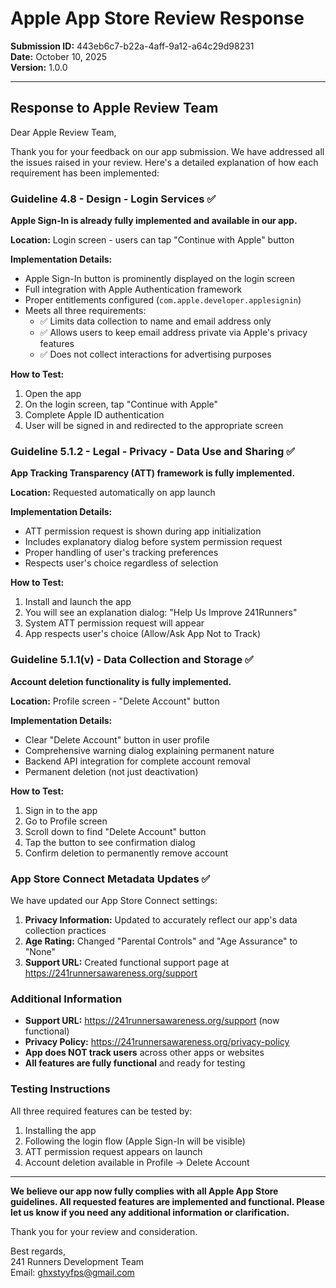 # Apple App Store Review Response

**Submission ID:** 443eb6c7-b22a-4aff-9a12-a64c29d98231  
**Date:** October 10, 2025  
**Version:** 1.0.0

---

## Response to Apple Review Team

Dear Apple Review Team,

Thank you for your feedback on our app submission. We have addressed all the issues raised in your review. Here's a detailed explanation of how each requirement has been implemented:

### **Guideline 4.8 - Design - Login Services** ✅

**Apple Sign-In is already fully implemented and available in our app.**

**Location:** Login screen - users can tap "Continue with Apple" button

**Implementation Details:**
- Apple Sign-In button is prominently displayed on the login screen
- Full integration with Apple Authentication framework
- Proper entitlements configured (`com.apple.developer.applesignin`)
- Meets all three requirements:
  - ✅ Limits data collection to name and email address only
  - ✅ Allows users to keep email address private via Apple's privacy features
  - ✅ Does not collect interactions for advertising purposes

**How to Test:**
1. Open the app
2. On the login screen, tap "Continue with Apple"
3. Complete Apple ID authentication
4. User will be signed in and redirected to the appropriate screen

### **Guideline 5.1.2 - Legal - Privacy - Data Use and Sharing** ✅

**App Tracking Transparency (ATT) framework is fully implemented.**

**Location:** Requested automatically on app launch

**Implementation Details:**
- ATT permission request is shown during app initialization
- Includes explanatory dialog before system permission request
- Proper handling of user's tracking preferences
- Respects user's choice regardless of selection

**How to Test:**
1. Install and launch the app
2. You will see an explanation dialog: "Help Us Improve 241Runners"
3. System ATT permission request will appear
4. App respects user's choice (Allow/Ask App Not to Track)

### **Guideline 5.1.1(v) - Data Collection and Storage** ✅

**Account deletion functionality is fully implemented.**

**Location:** Profile screen - "Delete Account" button

**Implementation Details:**
- Clear "Delete Account" button in user profile
- Comprehensive warning dialog explaining permanent nature
- Backend API integration for complete account removal
- Permanent deletion (not just deactivation)

**How to Test:**
1. Sign in to the app
2. Go to Profile screen
3. Scroll down to find "Delete Account" button
4. Tap the button to see confirmation dialog
5. Confirm deletion to permanently remove account

### **App Store Connect Metadata Updates** ✅

We have updated our App Store Connect settings:

1. **Privacy Information:** Updated to accurately reflect our app's data collection practices
2. **Age Rating:** Changed "Parental Controls" and "Age Assurance" to "None"
3. **Support URL:** Created functional support page at https://241runnersawareness.org/support

### **Additional Information**

- **Support URL:** https://241runnersawareness.org/support (now functional)
- **Privacy Policy:** https://241runnersawareness.org/privacy-policy
- **App does NOT track users** across other apps or websites
- **All features are fully functional** and ready for testing

### **Testing Instructions**

All three required features can be tested by:
1. Installing the app
2. Following the login flow (Apple Sign-In will be visible)
3. ATT permission request appears on launch
4. Account deletion available in Profile → Delete Account

---

**We believe our app now fully complies with all Apple App Store guidelines. All requested features are implemented and functional. Please let us know if you need any additional information or clarification.**

Thank you for your review and consideration.

Best regards,  
241 Runners Development Team  
Email: ghxstyyfps@gmail.com